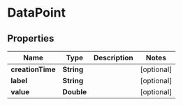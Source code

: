
# DataPoint

## Properties
Name | Type | Description | Notes
------------ | ------------- | ------------- | -------------
**creationTime** | **String** |  |  [optional]
**label** | **String** |  |  [optional]
**value** | **Double** |  |  [optional]



